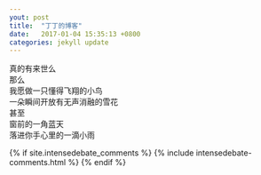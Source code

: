 ```yaml
--- 
yout: post
title:  "丁丁的博客"
date:   2017-01-04 15:35:13 +0800
categories: jekyll update
---
```

真的有来世么  
那么  
我愿做一只懂得飞翔的小鸟  
一朵瞬间开放有无声消融的雪花  
甚至  
窗前的一角蓝天  
落进你手心里的一滴小雨  

{% if site.intensedebate_comments %}
   {% include intensedebate-comments.html %}
{% endif %}
